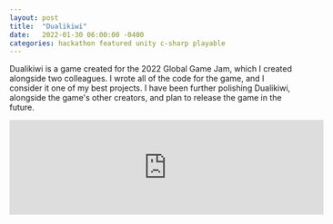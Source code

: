 ```yaml
---
layout: post
title:  "Dualikiwi"
date:   2022-01-30 06:00:00 -0400
categories: hackathon featured unity c-sharp playable
---
```


Dualikiwi is a game created for the 2022 Global Game Jam, which I created alongside two colleagues. I wrote all of the code for the game, and I consider it one of my best projects. I have been further polishing Dualikiwi, alongside the game's other creators, and plan to release the game in the future.

<iframe frameborder="0" src="https://itch.io/embed/1377814?dark=true" width="552" height="167"><a href="https://swiimii.itch.io/dualikiwi">DualiKiwi by swiimii</a></iframe>